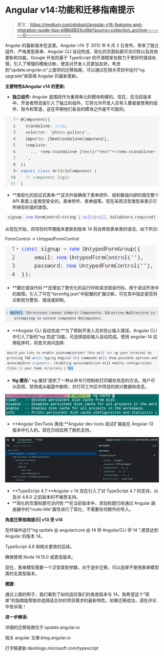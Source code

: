 # Angular v14:功能和迁移指南提示

> 原文：<https://medium.com/globant/angular-v14-features-and-migration-guide-tips-e96b8803cd9a?source=collection_archive---------0----------------------->

Angular 的最新版本在这里。Angular v14 于 2012 年 6 月 2 日发布，带来了独立组件、严格类型表单、Angular CLI 自动完成、简化的页面标题可访问性以及其他更新和功能。Google 开发的基于 TypeScript 的开源框架也致力于更好的错误处理，引入了增强的模板诊断，使其对开发人员更加友好。考虑到“update.angular.io”上提供的迁移指南，可以通过在相关项目中运行“ng upgrade”来获得 Angular 的最新更新。

**主要特性&Angular v14 的更新:**

*   **独立组件:** Angular 是围绕作为重用单元的模块构建的。现在，在当前版本中，开发者预览版引入了独立的组件。它将允许开发人员导入要直接使用的组件、指令和管道，这在早期他们各自的模块之外是不可能的。

![](img/2532d6c6d3bcc8667260589a8e874b4b.png)

*   **类型化的反应式表单:**这次升级确保了表单控件、组和数组内部的值在整个 API 表面上是类型安全的。表单控件、表单组等。现在采用泛型类型来表示它所保存的值的类型。

![](img/629d082e6f15d0ce59d181abf14202dc.png)

从现在开始，将项目的早期版本更新到版本 14 将会修改表单类的语法，如下所示:

FormControl → UntypedFormControl

![](img/22fa9970df9c9df2b3c6dd2902254e63.png)

*   **健壮错误代码:**还增加了更优化的运行时和语法错误代码，用于调试开发中的故障。引入了可在“tsconfig.json”中配置的扩展诊断，可在其中指定是否将诊断视为警告、错误或抑制。

![](img/9576f5b63b0d44f496913c6f19bdd8a1.png)

*   **Angular CLI 自动完成:**为了帮助开发人员并防止输入错误，Angular CLI 中引入了新的“ng 完成”功能，可选择提前输入自动完成。使用 angular-14 应用程序时，将首次询问选择:

![](img/184cce988b344f92dd75a94e1ed1a6d0.png)

*   **Ng 缓存:'** ng 缓存'提供了一种从命令行控制和打印缓存信息的方法。用户可以启用、禁用或从磁盘中删除，并打印工作区中项目的统计数据和信息。

![](img/6d3e5efb349c26e1ac436837ac0bb28d.png)

*   **Angular DevTools 离线:**Angular dev tools 调试扩展是在 Angular-12 版本中引入的。现在已经启用了脱机支持。

![](img/80dc6945a63136c471062df312d2118f.png)

*   **TypeScript 4.7:**Angular v 14 现在引入了对 TypeScript 4.7 的支持，以及对 4.6.0 之前版本的不推荐支持。
*   **简化的页面标题可访问性:**在当前版本中，添加标题已经通过 Angular 路由器中的“route.title”属性进行了简化，不需要任何额外的导入。

**角度迁移指南提示| v13 至 v14**

在终端中运行“ng update @ angular/core @ 14 @ Angular/CLI @ 14 ”,使其达到 Angular 的版本 14。

TypeScript 4.6 和相关更改的后续。

确保使用 Node 14.15.0 或更高版本。

现在，表单模型需要一个泛型类型参数。对于逐步迁移，可以选择不使用表单模型类的无类型版本。

**概要:**

通过上面的例子，我们看到了如何适应我们的角度版本与 14。我希望这个“简单”的指南能帮助你选择适合你的项目需求的最新特性。如果迁移成功，请在评论中告诉我！

**进一步解读:**

详细的迁移指南位于:update.angular.io

相关 angular 文章:blog.angular.io

打字稿更新:devblogs.microsoft.com/typescript